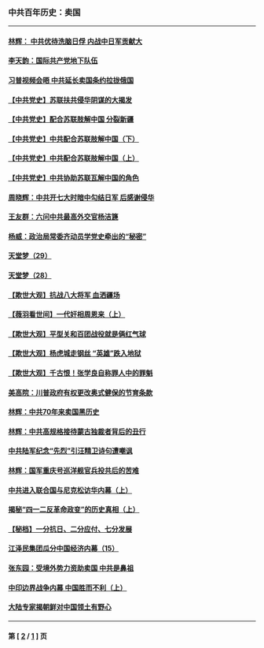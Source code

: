 ### 中共百年历史：卖国
---
#### [林辉： 中共优待洗脑日俘 内战中日军贡献大](../../pages/nf1176117/n13624644.md?10300430) 
#### [李天韵：国际共产党地下队伍](../../pages/nf1176117/n13611808.md?10300430) 
#### [习普视频会晤 中共延长卖国条约拉拢俄国](../../pages/nf1176117/n13060971.md?10300430) 
#### [【中共党史】苏联扶共侵华阴谋的大揭发](../../pages/nf1176117/n13056050.md?10300430) 
#### [【中共党史】配合苏联肢解中国 分裂新疆](../../pages/nf1176117/n13040700.md?10300430) 
#### [【中共党史】中共配合苏联肢解中国（下）](../../pages/nf1176117/n13035660.md?10300430) 
#### [【中共党史】中共配合苏联肢解中国（上）](../../pages/nf1176117/n13030262.md?10300430) 
#### [【中共党史】中共协助苏联瓦解中国的角色](../../pages/nf1176117/n13018109.md?10300430) 
#### [周晓辉：中共开七大时暗中勾结日军 后感谢侵华](../../pages/nf1176117/n12921960.md?10300430) 
#### [王友群：六问中共最高外交官杨洁篪](../../pages/nf1176117/n12836495.md?10300430) 
#### [杨威：政治局常委齐动员学党史牵出的“秘密”](../../pages/nf1176117/n12764642.md?10300430) 
#### [天堂梦（29）](../../pages/nf1176117/n12408465.md?10300430) 
#### [天堂梦（28）](../../pages/nf1176117/n12408309.md?10300430) 
#### [【欺世大观】抗战八大将军 血洒疆场](../../pages/nf1176117/n12357044.md?10300430) 
#### [【薇羽看世间】一代奸相周恩来（上）](../../pages/nf1176117/n12401109.md?10300430) 
#### [【欺世大观】平型关和百团战役就是俩红气球](../../pages/nf1176117/n12359157.md?10300430) 
#### [【欺世大观】杨虎城走钢丝 “英雄”跌入地狱](../../pages/nf1176117/n12358840.md?10300430) 
#### [【欺世大观】千古恨！张学良自称罪人中的罪魁](../../pages/nf1176117/n12358629.md?10300430) 
#### [美高院：川普政府有权更改奥式健保的节育条款](../../pages/nf1176117/n12242171.md?10300430) 
#### [林辉：中共70年来卖国黑历史](../../pages/nf1176117/n11552181.md?10300430) 
#### [林辉：中共高规格接待蒙古独裁者背后的丑行](../../pages/nf1176117/n11225005.md?10300430) 
#### [中共陆军纪念“先烈”引汪精卫诗句遭嘲讽](../../pages/nf1176117/n11153345.md?10300430) 
#### [林辉：国军重庆号巡洋舰官兵投共后的苦难](../../pages/nf1176117/n10997801.md?10300430) 
#### [中共进入联合国与尼克松访华内幕（上）](../../pages/nf1176117/n10138788.md?10300430) 
#### [揭秘“四一二反革命政变”的历史真相（上）](../../pages/nf1176117/n9996650.md?10300430) 
#### [【秘档】一分抗日、二分应付、七分发展](../../pages/nf1176117/n9331484.md?10300430) 
#### [江泽民集团瓜分中国经济内幕（15）](../../pages/nf1176117/n9268584.md?10300430) 
#### [张东园：受境外势力资助卖国 中共是鼻祖](../../pages/nf1176117/n9272480.md?10300430) 
#### [中印边界战争内幕 中国胜而不利（上）](../../pages/nf1176117/n9252458.md?10300430) 
#### [大陆专家揭朝鲜对中国领土有野心](../../pages/nf1176117/n9074056.md?10300430) 

---
#### 第 [ [2](./2.md?10300430) / [1](./1.md?10300430) ] 页
